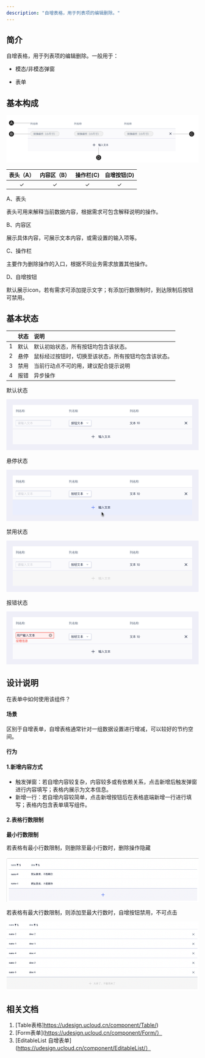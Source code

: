 ```yaml
---
description: "自增表格，用于列表项的编辑删除。"
---
```


<!--副标题具体写法见源代码模式-->



## 简介

自增表格，用于列表项的编辑删除。一般用于：

- 模态/非模态弹窗

- 表单

  

## 基本构成

![image-20220217114314789](../../../images/EditableTable/image-20220217114314789.png)

| 表头（A） | 内容区（B） | 操作栏(C) | 自增按钮(D) |
| :-------: | :---------: | :-------: | :---------: |
|     ✓     |      ✓      |     ✓     |      ✓      |

A、表头

表头可用来解释当前数据内容，根据需求可包含解释说明的操作。

B、内容区

展示具体内容，可展示文本内容，或需设置的输入项等。

C、操作栏

主要作为删除操作的入口，根据不同业务需求放置其他操作。

D、自增按钮

默认展示icon，若有需求可添加提示文字；有添加行数限制时，到达限制后按钮可禁用。



## 基本状态

|      | 状态 | 说明                                                 |
| ---- | :--- | :--------------------------------------------------- |
| 1    | 默认 | 默认初始状态，所有按钮均包含该状态。                 |
| 2    | 悬停 | 鼠标经过按钮时，切换至该状态，所有按钮均包含该状态。 |
| 3    | 禁用 | 当前行动点不可的用，建议配合提示说明                 |
| 4    | 报错 | 异步操作                                             |

默认状态

![normal](../../../images/EditableTable/normal.png)

悬停状态

![hover](../../../images/EditableTable/hover.png)

禁用状态

![disable](../../../images/EditableTable/disable.png)

报错状态

![false](../../../images/EditableTable/false.png)

## 设计说明


在表单中如何使用该组件？

#### 场景

区别于自增表单，自增表格通常针对一组数据设置进行增减，可以较好的节约空间。

#### 行为

#### 1.新增内容方式

- 触发弹窗：若自增内容较复杂，内容较多或有依赖关系，点击新增后触发弹窗进行内容填写；表格内展示为文本信息。
- 新增一行：若自增内容较简单，点击新增按钮后在表格底端新增一行进行填写；表格内包含表单填写组件。

#### 2.表格行数限制

**最小行数限制**

若表格有最小行数限制，则删除至最小行数时，删除操作隐藏

![image-20220217172442011](../../../images/EditableTable/image-20220217172442011.png)

若表格有最大行数限制，则添加至最大行数时，自增按钮禁用，不可点击

![image-20220217172540280](../../../images/EditableTable/image-20220217172540280.png)



## 相关文档

1. [Table表格]https://udesign.ucloud.cn/component/Table/)
2. [Form表单](https://udesign.ucloud.cn/component/Form/）
3. [EditableList 自增表单](https://udesign.ucloud.cn/component/EditableList/）

